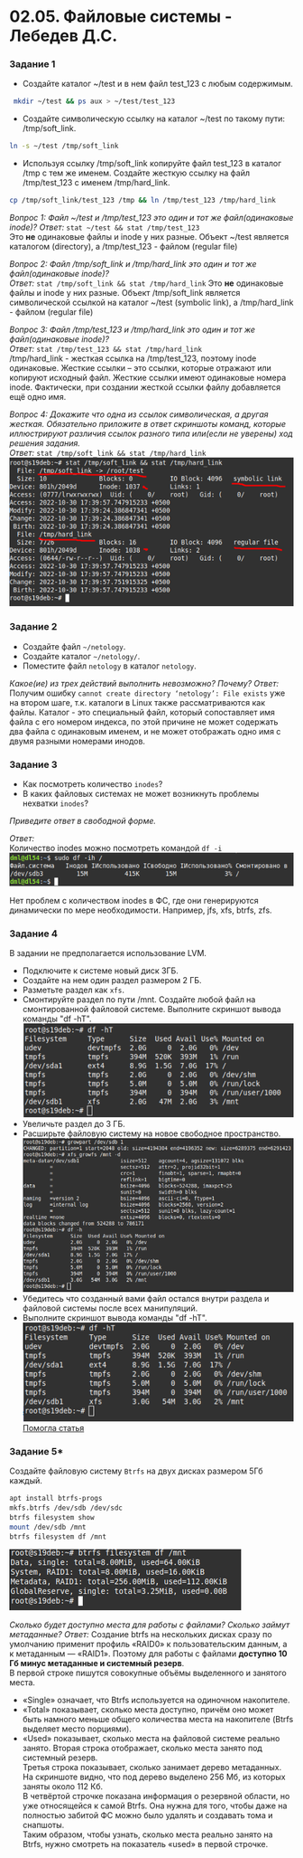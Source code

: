# 02.05. Файловые системы - Лебедев Д.С.
### Задание 1
-  Создайте каталог ~/test и в нем файл test_123 с любым содержимым.
```bash
 mkdir ~/test && ps aux > ~/test/test_123
```

-   Создайте символическую ссылку на каталог ~/test по такому пути: /tmp/soft_link.
```bash
ln -s ~/test /tmp/soft_link
```

-   Используя ссылку /tmp/soft_link копируйте файл test_123 в каталог /tmp с тем же именем. Создайте жесткую ссылку на файл /tmp/test_123 с именем /tmp/hard_link.
```bash
cp /tmp/soft_link/test_123 /tmp && ln /tmp/test_123 /tmp/hard_link
```

_Вопрос 1: Файл ~/test и /tmp/test_123 это один и тот же файл(одинаковые inode)?_
*Ответ:* `stat ~/test && stat /tmp/test_123`    
Это **не** одинаковые файлы и inode у них разные. Объект ~/test является каталогом (directory), а /tmp/test_123 - файлом (regular file)

_Вопрос 2: Файл /tmp/soft_link и /tmp/hard_link это один и тот же файл(одинаковые inode)?_  
*Ответ:* `stat /tmp/soft_link && stat /tmp/hard_link`
Это **не** одинаковые файлы и inode у них разные. Объект /tmp/soft_link является символической ссылкой на каталог ~/test (symbolic link), а /tmp/hard_link - файлом (regular file)

_Вопрос 3: Файл /tmp/test_123 и /tmp/hard_link это один и тот же файл(одинаковые inode)?_  
*Ответ:* `stat /tmp/test_123 && stat /tmp/hard_link`  
/tmp/hard_link - жесткая ссылка на /tmp/test_123, поэтому inode одинаковые. Жесткие ссылки – это ссылки, которые отражают или копируют исходный файл. Жесткие ссылки имеют одинаковые номера inode. Фактически, при создании жесткой ссылки файлу добавляется ещё одно имя.

_Вопрос 4: Докажите что одна из ссылок символическая, а другая жесткая. Обязательно приложите в ответ скриншоты команд, которые иллюстрируют различия ссылок разного типа или(если не уверены) ход решения задания._  
*Ответ:* `stat /tmp/soft_link && stat /tmp/hard_link`  
![](_attachments/02.05-1-01.png)

### Задание 2
-   Создайте файл `~/netology`.
-   Создайте каталог `~/netology/`.
-   Поместите файл `netology` в каталог `netology`.

_Какое(ие) из трех действий выполнить невозможно? Почему?_
*Ответ:*  
Получим ошибку `cannot create directory ‘netology’: File exists` уже на втором шаге, т.к. каталоги в Linux также рассматриваются как файлы. Каталог - это специальный файл, который сопоставляет имя файла с его номером индекса, по этой причине не может содержать два файла с одинаковым именем, и не может отображать одно имя с двумя разными номерами инодов.

### Задание 3
-   Как посмотреть количество `inodes`?
-   В каких файловых системах не может возникнуть проблемы нехватки `inodes`?

_Приведите ответ в свободной форме._

*Ответ:*  
Количество inodes можно посмотреть командой `df -i`  
![](_attachments/02.05-3-01.png)

Нет проблем с количеством inodes в ФС, где они генерируются динамически по мере необходимости. Например, jfs, xfs, btrfs, zfs.

### Задание 4
В задании не предполагается использование LVM.
-   Подключите к системе новый диск 3ГБ.
-   Создайте на нем один раздел размером 2 ГБ.
-   Разметьте раздел как `xfs`.
-   Смонтируйте раздел по пути /mnt. Создайте любой файл на смонтированной файловой системе. Выполните скриншот вывода команды "df -hT".  
![](_attachments/02.05-4-01.png)
-   Увеличьте раздел до 3 ГБ.
-   Расширьте файловую систему на новое свободное пространство.  
![](_attachments/02.05-4-02.png)
-   Убедитесь что созданный вами файл остался внутри раздела и файловой системы после всех манипуляций.
-   Выполните скриншот вывода команды "df -hT".  
![](_attachments/02.05-4-03.png)
[Помогла статья](https://serveradmin.ru/rasshirenie-uvelichenie-xfs-kornevogo-razdela-bez-ostanovki/)

### Задание 5*
Создайте файловую систему `Btrfs` на двух дисках размером 5Гб каждый.
```bash
apt install btrfs-progs
mkfs.btrfs /dev/sdb /dev/sdc
btrfs filesystem show
mount /dev/sdb /mnt
btrfs filesystem df /mnt
```

![](_attachments/02.05-5-01.png)

_Сколько будет доступно места для работы с файлами? Сколько займут метаданные?_
*Ответ:* 
Создание btrfs на нескольких дисках сразу по умолчанию применит профиль «RAID0» к пользовательским данным, а к метаданным — «RAID1». Поэтому для работы с файлами **доступно 10 Гб минус метаданные и системный резерв**.  
В первой строке пишутся совокупные объёмы выделенного и занятого места. 
- «Single» означает, что Btrfs используется на одиночном накопителе. 
- «Total» показывает, сколько места доступно, причём оно может быть намного меньше общего количества места на накопителе (Btrfs выделяет место порциями).
- «Used» показывает, сколько места на файловой системе реально занято.
Вторая строка отображает, сколько места занято под системный резерв.  
Третья строка показывает, сколько занимает дерево метаданных. На скриншоте видно, что под дерево выделено 256 Мб, из которых заняты около 112 Кб.  
В четвёртой строчке показана информация о резервной области, но уже относящейся к самой Btrfs. Она нужна для того, чтобы даже на полностью забитой ФС можно было удалять и создавать тома и снапшоты.  
Таким образом, чтобы узнать, сколько места реально занято на Btrfs, нужно смотреть на показатель «used» в первой строчке.
